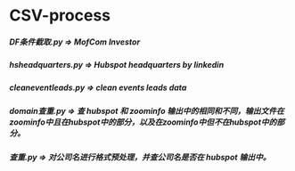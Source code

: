 # CSV-process

##### DF条件截取.py => MofCom Investor
##### hsheadquarters.py => Hubspot headquarters by linkedin
##### cleaneventleads.py => clean events leads data
##### domain查重.py => 查 hubspot 和 zoominfo 输出中的相同和不同，输出文件在zoominfo中且在hubspot中的部分，以及在zoominfo中但不在hubspot中的部分。
##### 查重.py => 对公司名进行格式预处理，并查公司名是否在 hubspot 输出中。
